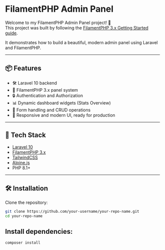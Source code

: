 # FilamentPHP Admin Panel

Welcome to my FilamentPHP Admin Panel project! 🚀  
This project was built by following the [FilamentPHP 3.x Getting Started guide](https://filamentphp.com/docs/3.x/panels/getting-started).

It demonstrates how to build a beautiful, modern admin panel using Laravel and FilamentPHP.

---

## 📦 Features

- 🛠️ Laravel 10 backend
- 🎨 FilamentPHP 3.x panel system
- 🔒 Authentication and Authorization
- 📊 Dynamic dashboard widgets (Stats Overview)
- 📝 Form handling and CRUD operations
- 🚀 Responsive and modern UI, ready for production

---

## 📂 Tech Stack

- [Laravel 10](https://laravel.com/)
- [FilamentPHP 3.x](https://filamentphp.com/)
- [TailwindCSS](https://tailwindcss.com/)
- [Alpine.js](https://alpinejs.dev/)
- PHP 8.1+

---

## 🛠 Installation

Clone the repository:

```bash
git clone https://github.com/your-username/your-repo-name.git
cd your-repo-name
```


## Install dependencies:
```bash
composer install
```

